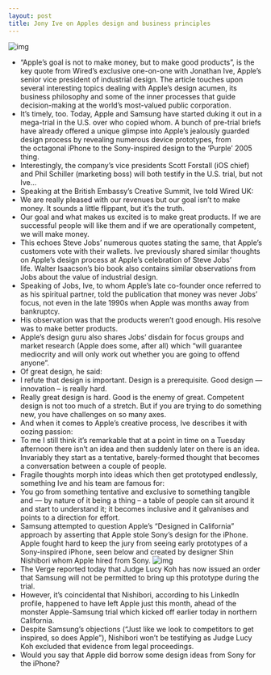 ```yaml
---
layout: post
title: Jony Ive on Apples design and business principles
---
```

![img](http://media.idownloadblog.com/wp-content/uploads/2012/05/jony-ive.jpg)
* “Apple’s goal is not to make money, but to make good products”, is the key quote from Wired’s exclusive one-on-one with Jonathan Ive, Apple’s senior vice president of industrial design. The article touches upon several interesting topics dealing with Apple’s design acumen, its business philosophy and some of the inner processes that guide decision-making at the world’s most-valued public corporation.
* It’s timely, too. Today, Apple and Samsung have started duking it out in a mega-trial in the U.S. over who copied whom. A bunch of pre-trial briefs have already offered a unique glimpse into Apple’s jealously guarded design process by revealing numerous device prototypes, from the octagonal iPhone to the Sony-inspired design to the ‘Purple’ 2005 thing.
* Interestingly, the company’s vice presidents Scott Forstall (iOS chief) and Phil Schiller (marketing boss) will both testify in the U.S. trial, but not Ive…
* Speaking at the British Embassy’s Creative Summit, Ive told Wired UK:
* We are really pleased with our revenues but our goal isn’t to make money. It sounds a little flippant, but it’s the truth.
* Our goal and what makes us excited is to make great products. If we are successful people will like them and if we are operationally competent, we will make money.
* This echoes Steve Jobs’ numerous quotes stating the same, that Apple’s customers vote with their wallets. Ive previously shared similar thoughts on Apple’s design process at Apple’s celebration of Steve Jobs’ life. Walter Isaacson’s bio book also contains similar observations from Jobs about the value of industrial design.
* Speaking of Jobs, Ive, to whom Apple’s late co-founder once referred to as his spiritual partner, told the publication that money was never Jobs’ focus, not even in the late 1990s when Apple was months away from bankruptcy.
* His observation was that the products weren’t good enough. His resolve was to make better products.
* Apple’s design guru also shares Jobs’ disdain for focus groups and market research (Apple does some, after all) which “will guarantee mediocrity and will only work out whether you are going to offend anyone”.
* Of great design, he said:
* I refute that design is important. Design is a prerequisite. Good design — innovation – is really hard.
* Really great design is hard. Good is the enemy of great. Competent design is not too much of a stretch. But if you are trying to do something new, you have challenges on so many axes.
* And when it comes to Apple’s creative process, Ive describes it with oozing passion:
* To me I still think it’s remarkable that at a point in time on a Tuesday afternoon there isn’t an idea and then suddenly later on there is an idea. Invariably they start as a tentative, barely-formed thought that becomes a conversation between a couple of people.
* Fragile thoughts morph into ideas which then get prototyped endlessly, something Ive and his team are famous for:
* You go from something tentative and exclusive to something tangible and — by nature of it being a thing – a table of people can sit around it and start to understand it; it becomes inclusive and it galvanises and points to a direction for effort.
* Samsung attempted to question Apple’s “Designed in California” approach by asserting that Apple stole Sony’s design for the iPhone. Apple fought hard to keep the jury from seeing early prototypes of a Sony-inspired iPhone, seen below and created by designer Shin Nishibori whom Apple hired from Sony.
![img](http://media.idownloadblog.com/wp-content/uploads/2012/07/Sony-inspired-iPhone-mockup-AllThingsD.jpg)
* The Verge reported today that Judge Lucy Koh has now issued an order that Samsung will not be permitted to bring up this prototype during the trial.
* However, it’s coincidental that Nishibori, according to his LinkedIn profile, happened to have left Apple just this month, ahead of the monster Apple-Samsung trial which kicked off earlier today in northern California.
* Despite Samsung’s objections (“Just like we look to competitors to get inspired, so does Apple”), Nishibori won’t be testifying as Judge Lucy Koh excluded that evidence from legal proceedings.
* Would you say that Apple did borrow some design ideas from Sony for the iPhone?

